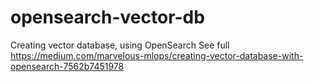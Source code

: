 # opensearch-vector-db
Creating vector database, using OpenSearch
See full https://medium.com/marvelous-mlops/creating-vector-database-with-opensearch-7562b7451978
